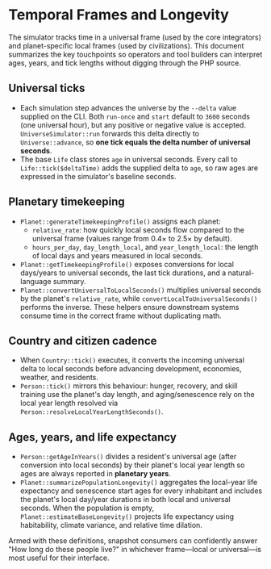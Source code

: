 # Temporal Frames and Longevity

The simulator tracks time in a universal frame (used by the core integrators) and
planet-specific local frames (used by civilizations). This document summarizes the
key touchpoints so operators and tool builders can interpret ages, years, and tick
lengths without digging through the PHP source.

## Universal ticks

- Each simulation step advances the universe by the `--delta` value supplied on
  the CLI. Both `run-once` and `start` default to `3600` seconds (one universal
  hour), but any positive or negative value is accepted. `UniverseSimulator::run`
  forwards this delta directly to `Universe::advance`, so **one tick equals the
  delta number of universal seconds**.
- The base `Life` class stores `age` in universal seconds. Every call to
  `Life::tick($deltaTime)` adds the supplied delta to `age`, so raw ages are
  expressed in the simulator's baseline seconds.

## Planetary timekeeping

- `Planet::generateTimekeepingProfile()` assigns each planet:
  - `relative_rate`: how quickly local seconds flow compared to the universal
    frame (values range from 0.4× to 2.5× by default).
  - `hours_per_day`, `day_length_local`, and `year_length_local`: the length of
    local days and years measured in local seconds.
- `Planet::getTimekeepingProfile()` exposes conversions for local days/years to
  universal seconds, the last tick durations, and a natural-language summary.
- `Planet::convertUniversalToLocalSeconds()` multiplies universal seconds by the
  planet's `relative_rate`, while `convertLocalToUniversalSeconds()` performs the
  inverse. These helpers ensure downstream systems consume time in the correct
  frame without duplicating math.

## Country and citizen cadence

- When `Country::tick()` executes, it converts the incoming universal delta to
  local seconds before advancing development, economies, weather, and residents.
- `Person::tick()` mirrors this behaviour: hunger, recovery, and skill training
  use the planet's day length, and aging/senescence rely on the local year length
  resolved via `Person::resolveLocalYearLengthSeconds()`.

## Ages, years, and life expectancy

- `Person::getAgeInYears()` divides a resident's universal age (after conversion
  into local seconds) by their planet's local year length so ages are always
  reported in **planetary years**.
- `Planet::summarizePopulationLongevity()` aggregates the local-year life
  expectancy and senescence start ages for every inhabitant and includes the
  planet's local day/year durations in both local and universal seconds. When the
  population is empty, `Planet::estimateBaseLongevity()` projects life expectancy
  using habitability, climate variance, and relative time dilation.

Armed with these definitions, snapshot consumers can confidently answer
"How long do these people live?" in whichever frame—local or universal—is most
useful for their interface.
